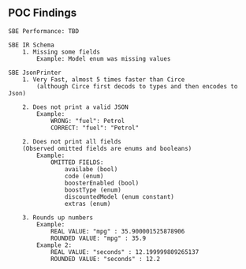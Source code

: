 **POC Findings**
--
    SBE Performance: TBD
    
    SBE IR Schema
        1. Missing some fields
            Example: Model enum was missing values
    
    SBE JsonPrinter 
        1. Very Fast, almost 5 times faster than Circe 
            (although Circe first decods to types and then encodes to Json)        
   
        2. Does not print a valid JSON
            Example: 
                WRONG: "fuel": Petrol
                CORRECT: "fuel": "Petrol"
                
        2. Does not print all fields 
        (Observed omitted fields are enums and booleans)
            Example:
                OMITTED FIELDS:
                    availabe (bool)
                    code (enum)
                    boosterEnabled (bool) 
                    boostType (enum)
                    discountedModel (enum constant)
                    extras (enum)
                    
        3. Rounds up numbers
            Example:
                REAL VALUE: "mpg" : 35.900001525878906
                ROUNDED VALUE: "mpg" : 35.9
            Example 2:
                REAL VALUE: "seconds" : 12.199999809265137
                ROUNDED VALUE: "seconds" : 12.2 
            
